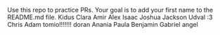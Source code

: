 Use this repo to practice PRs. Your goal is to add your first name to the README.md file.
Kidus
Clara
Amir
Alex
Isaac
Joshua
Jackson
Udval :3
Chris
Adam 
tomio!!!!!!!
doran
Anania
Paula
Benjamin
Gabriel
angel
